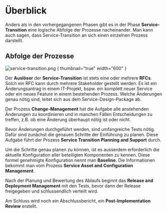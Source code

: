 # Überblick

Anders als in den vorhergegangenen Phasen gibt es in der Phase **Service-Transition** eine logische Abfolge der Prozesse nacheinander. Man kann 
auch sagen, dass Service-Transition an sich einen einzelnen Prozess darstellt.

## Abfolge der Prozesse

![service-transition.png](service-transition.png) { thumbnail="true" width="600" }

Der **Auslöser** der **Service-Transition** ist stets eine oder mehrere <tooltip term="RFC">**RFC**</tooltip>**s**. Solch ein RFC kann durch mehrere Stakeholder 
gestellt werden. Es ist ein Änderungsantrag in einem IT-Projekt, bspw. ein komplett neuer Service oder ein neues Feature in einem bestehenden 
Prozess. Welche Änderungen genau nötig sind, leitet sich aus dem Service-Design-Package ab.

Der Prozess **Change-Management** hat die Aufgabe alle anstehenden Änderungen zu koordinieren und in manchen Fällen Entscheidungen zu treffen, z.B. ob 
eine Änderung überhaupt nötig ist oder nicht.

Bevor Änderungen durchgeführt werden, sind umfangreiche Tests nötig. Dafür sind zunächst die genauen Schritte der Einführung zu planen. Diese 
Aufgabe führt der Prozess **Service Transition Planning and Support** durch.

Um die Schritte genau planen zu können, ist es ausserdem erforderlich die aktuelle Konfiguration aller beteiligten Komponenten zu kennen. Diese 
formel genehmigte Konfiguration nennt man **Baseline**. Die Informationen bekommt man vom Prozess **Service Asset and Configuration Management**.

Nach der Planung und Bewertung des Ablaufs beginnt das **Release and Deployment Management** mit den Tests, bevor dann der Release freigegeben und 
schlussendlich verteilt wird.

Am Schluss wird noch ein Abschlussbericht, ein **Post-Implementation Review** erstellt.